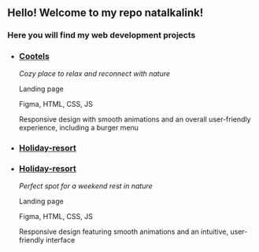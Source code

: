 ## Hello! Welcome to my repo natalkalink!  

### Here you will find my web development projects  

- ### <a href="https://natalkalink.github.io/web_projects/Cootels/" target="_blank">Cootels</a>

  *Cozy place to relax and reconnect with nature*
  
  Landing page
  
  Figma, HTML, CSS, JS
  
  Responsive design with smooth animations and an overall user-friendly experience, including a burger menu
  

- ### <a href="https://natalkalink.github.io/web_projects/Holiday-resort/" target="_blank">Holiday-resort</a>

- ### [Holiday-resort](https://natalkalink.github.io/web_projects/Holiday-resort/)

  *Perfect spot for a weekend rest in nature*
  
  Landing page
  
  Figma, HTML, CSS, JS
  
  Responsive design featuring smooth animations and an intuitive, user-friendly interface
